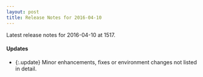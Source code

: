 ```yaml
---
layout: post
title: Release Notes for 2016-04-10
---
```


Latest release notes for 2016-04-10 at 1517.

<div class='updates' markdown='1'>

#### Updates

- {:.update} Minor enhancements, fixes or environment changes not listed in detail.

</div>



